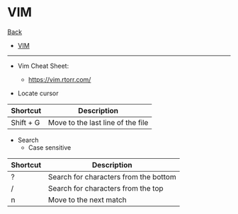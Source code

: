 # VIM

[Back](../index.md)

- [VIM](#vim)

---

- Vim Cheat Sheet:

  - https://vim.rtorr.com/

- Locate cursor

| Shortcut  | Description                       |
| --------- | --------------------------------- |
| Shift + G | Move to the last line of the file |

- Search
  - Case sensitive

| Shortcut | Description                           |
| -------- | ------------------------------------- |
| ?<chr>   | Search for characters from the bottom |
| /<chr>   | Search for characters from the top    |
| n        | Move to the next match                |
